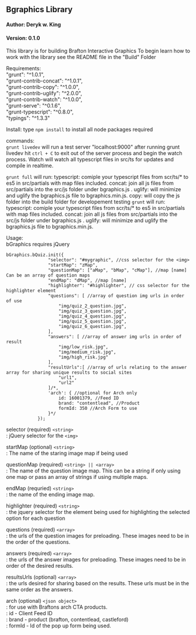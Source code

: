 ## Bgraphics Library

#### Author: Deryk w. King
#### Version: 0.1.0

This library is for building Brafton Interactive Graphics
To begin learn how to work with the library see the README file in the "Build" Folder

Requirements:  
    "grunt": "^1.0.1",  
    "grunt-contrib-concat": "^1.0.1",  
    "grunt-contrib-copy": "^1.0.0",  
    "grunt-contrib-uglify": "^2.0.0",  
    "grunt-contrib-watch": "^1.0.0",  
    "grunt-serve": "^0.1.6",  
    "grunt-typescript": "^0.8.0",  
    "typings": "^1.3.3"  

Install: 
type `npm install` to install all node packages required

commands:  
`grunt livedev` will run a test server "localhost:9000"
after running grunt livedev hit `ctrl + C` to exit out of the server process and begin the watch process.
Watch will watch all typescript files in src/ts for updates and compile in realtime.

`grunt full` will run:
typescript: comiple your typescript files from scr/ts/* to es5 in src/partials with map files included.
concat: join all js files from src/partials into the src/js folder under bgraphics.js .
uglify: will minimize and uglify the bgraphics.js file to bgraphics.min.js.
copy: will copy the js folder into the build folder for developement testing
`grunt` will run:
typescript: comiple your typescript files from scr/ts/* to es5 in src/partials with map files included.
concat: join all js files from src/partials into the src/js folder under bgraphics.js .
uglify: will minimize and uglify the bgraphics.js file to bgraphics.min.js.

Usage:  
bGraphics requires jQuery  

~~~~
bGraphics.bQuiz.init({
                "selector": "#mygraphic", //css selector for the <img>
                "startMap": "zMap",
                "questionMap": ["aMap", "bMap", "cMap"], //map [name] Can be an array of question maps
                "endMap": "dMap", //map [name]
                "highlighter": "#highlighter", // css selector for the highlighter element
                "questions": [ //array of question img urls in order of use
                    "img/quiz_2_question.jpg",
                    "img/quiz_3_question.jpg",
                    "img/quiz_4_question.jpg",
                    "img/quiz_5_question.jpg",
                    "img/quiz_6_question.jpg",
                ],
                "answers": [ //array of answer img urls in order of result
                    "img/low_risk.jpg",
                    "img/medium_risk.jpg",
                    "img/high_risk.jpg"
                ],
                "resultUrls":[ //array of urls relating to the answer array for sharing unique results to social sites
                    "url1",
                    "url2"
                ]/*,
                'arch': { //optional for Arch only
                    id: 16001379, //Feed ID
                    brand: "contentlead", //Product 
                    formId: 350 //Arch Form to use
                }*/
            });
~~~~

selector (required)  `<string>`  
:  jQuery selector for the `<img>` 

startMap (optional) `<string>`  
:  The name of the staring image map if being used

questionMap (required) `<string> || <array>`  
: The name of the question image map.  This can be a string if only using one map or pass an array of strings if using multiple maps. 

endMap (requried) `<string>`  
: the name of the ending image map.

highlighter (required) `<string>`  
: the jquery selector for the element being used for highlighting the selected option for each question

questions (required) `<array>`  
: the urls of the question images for preloading.  These images need to be in the order of the questions.

answers (required) `<array>`  
: the urls of the answer images for preloading. These images need to be in order of the desired results.

resultsUrls (optional)  `<array>`  
: the urls desired for sharing based on the results.  These urls must be in the same order as the answers.

arch (optional) `<json object>`  
: for use with Braftons arch CTA products.  
: id - Client Feed ID  
: brand - product (brafton, contentlead, castleford)  
: formId - Id of the pop up form being used.  

